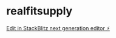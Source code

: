 # realfitsupply

[Edit in StackBlitz next generation editor ⚡️](https://stackblitz.com/~/github.com/vsncpt/realfitsupply)
